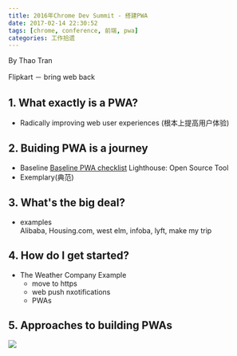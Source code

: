 ```yaml
---
title: 2016年Chrome Dev Summit - 搭建PWA
date: 2017-02-14 22:30:52
tags: [chrome, conference, 前端, pwa]
categories: 工作拾遗
---
```

By Thao Tran

Flipkart － bring web back

## 1. What exactly is a PWA?

- Radically improving web user experiences (根本上提高用户体验)

## 2. Buiding PWA is a journey

- Baseline
[Baseline PWA checklist](https://developers.google.com/web/progressive-web-apps/checklist)
Lighthouse: Open Source Tool
- Exemplary(典范)

<!-- more -->

## 3. What's the big deal?

- examples                                       
Alibaba, Housing.com, west elm, infoba, lyft, make my trip

## 4. How do I get started?
- The Weather Company Example
    - move to https
    - web push nxotifications
    - PWAs

## 5. Approaches to building PWAs

![](./pwa.png)
